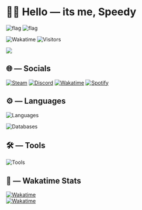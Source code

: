 # 👋🏻 Hello — its me, Speedy
<p>
	<img src="https://flagcdn.com/32x24/ca.png" alt='flag'/>
	<img src="https://flagcdn.com/32x24/de.png" alt='flag'/>
</p>
<p>
	<img alt="Wakatime" src="https://wakatime.com/badge/user/efa2997d-cc97-41fb-bb76-50495c88d0a6.svg"/>
	<img alt="Visitors" src="https://visitor-badge.laobi.icu/badge?page_id=speedcup"/>
</p>
<p>
	<img src="https://speedcup.dev/assets/images/yum.gif"/>
</p>

## 🌐 — Socials
[![Steam](https://upload.wikimedia.org/wikipedia/commons/thumb/8/83/Steam_icon_logo.svg/32px-Steam_icon_logo.svg.png)](https://steamcommunity.com/id/speedcup/)
[![Discord](https://skillicons.dev/icons?i=discord)](https://discord.com/users/406420078549270539/)
[![Wakatime](https://github.com/Speedcup/Speedcup/assets/39856260/e16e8d5e-4f6f-4cf6-a30c-cf035db2dfac)](https://wakatime.com/@Speedcup)
[![Spotify](https://github.com/Speedcup/Speedcup/assets/39856260/55bae240-734d-4a1a-bce6-3db683ef882f)](https://open.spotify.com/user/wm4r1vw84mm7lme64otrwu4ps)

## ⚙️ — Languages
<!-- ![Languages](https://skillicons.dev/icons?i=swift,rust,c,cpp,py,html,css,php,js,ts,lua,bash,pkl) -->
![Languages](https://go-skill-icons.vercel.app/api/icons?i=swift,rust,c,cpp,py,html,css,php,js,ts,lua,bash,pkl)
<br/>
<!-- ![Databases](https://skillicons.dev/icons?i=sqlite,mysql,postgres,cassandra) -->
![Databases](https://go-skill-icons.vercel.app/api/icons?i=sqlite,mysql,postgres,cassandra)

## 🛠️ — Tools
<!-- ![Tools](https://skillicons.dev/icons?i=apple,windows,linux,unreal,visualstudio,vscode,pycharm,idea,webstorm,phpstorm,postman) -->
![Tools](https://go-skill-icons.vercel.app/api/icons?i=apple,windows,linux,unreal,xcode,visualstudio,vscode,pycharm,idea,webstorm,phpstorm,postman)

## 📔 — Wakatime Stats

<p align="leading">
	<a href="https://wakatime.com/@Speedcup" target="_blank">
	<img alt="Wakatime" src="https://github-readme-stats.vercel.app/api/wakatime?username=speedcup&layout=compact&custom_title=My%20Week&theme=dark"/>
	<br/>
	<img alt="Wakatime" src="https://github-readme-stats.vercel.app/api/top-langs/?username=speedcup&layout=compact&theme=dark&custom_title=Most%20Used%20Languages%20(Only%20Public%20Repositories)&card_width=495"/>
	</a>
</p>
